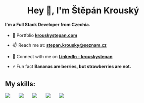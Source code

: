 <h1 align="center">Hey 👋, I'm Štěpán Krouský</h1>
<h4>I'm a Full Stack Developer from Czechia.</h4>

- 🌟 Portfolio [**krouskystepan.com**](https://krouskystepan.com)

- 📫 Reach me at: [**stepan.krousky@seznam.cz**](mailto:stepan.krousky@seznam.cz)

- 💼 Connect with me on [**LinkedIn - krouskystepan**](https://www.linkedin.com/in/krouskystepan)

- ⚡ Fun fact **Bananas are berries, but strawberries are not.**

<h2>My skills:</h2>
<p>
    <img src="https://skillicons.dev/icons?i=js,ts" />
    &nbsp;&nbsp;&nbsp;&nbsp;&nbsp;
    <img src="https://skillicons.dev/icons?i=nextjs,tailwind" />
    &nbsp;&nbsp;&nbsp;&nbsp;&nbsp;
    <img src="https://skillicons.dev/icons?i=mysql,prisma,mongodb,postgres" />
    &nbsp;&nbsp;&nbsp;&nbsp;&nbsp;
    <img src="https://skillicons.dev/icons?i=express,nodejs" />
    &nbsp;&nbsp;&nbsp;&nbsp;&nbsp;
    <img src="https://skillicons.dev/icons?i=mui,figma" />
</p>
